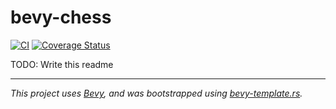 # bevy-chess

[![CI](https://github.com/FrancoGiachetta27/bevy-chess/workflows/CI/badge.svg)](https://github.com/FrancoGiachetta27/bevy-chess/actions)
[![Coverage Status](https://coveralls.io/repos/github/FrancoGiachetta27/bevy-chess/badge.svg?branch=main)](https://coveralls.io/github/FrancoGiachetta27/bevy-chess?branch=main)

TODO: Write this readme

---
*This project uses [Bevy], and was bootstrapped using [bevy-template.rs].*

[Bevy]:https://bevyengine.org
[bevy-template.rs]:https://github.com/taurr/bevy-template-rs
